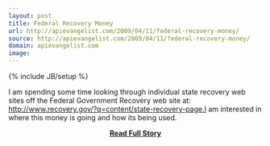 ```yaml
---
layout: post
title: Federal Recovery Money
url: http://apievangelist.com/2009/04/11/federal-recovery-money/
source: http://apievangelist.com/2009/04/11/federal-recovery-money/
domain: apievangelist.com
image: 
---
```

{% include JB/setup %}<p>I am spending some time looking through individual state recovery web sites off the Federal Government Recovery web site at: http://www.recovery.gov/?q=content/state-recovery-page.I am interested in where this money is going and how its being used.</p>
<center><p><a href="http://apievangelist.com/2009/04/11/federal-recovery-money/" style='padding:25px; font-sze:18px; font-weight: bold;'>Read Full Story</a></p></center>
